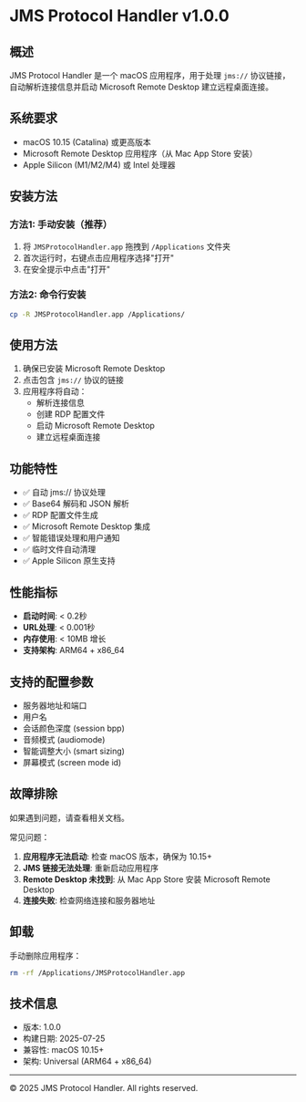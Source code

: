 # JMS Protocol Handler v1.0.0

## 概述
JMS Protocol Handler 是一个 macOS 应用程序，用于处理 `jms://` 协议链接，自动解析连接信息并启动 Microsoft Remote Desktop 建立远程桌面连接。

## 系统要求
- macOS 10.15 (Catalina) 或更高版本
- Microsoft Remote Desktop 应用程序（从 Mac App Store 安装）
- Apple Silicon (M1/M2/M4) 或 Intel 处理器

## 安装方法

### 方法1: 手动安装（推荐）
1. 将 `JMSProtocolHandler.app` 拖拽到 `/Applications` 文件夹
2. 首次运行时，右键点击应用程序选择"打开"
3. 在安全提示中点击"打开"

### 方法2: 命令行安装
```bash
cp -R JMSProtocolHandler.app /Applications/
```

## 使用方法
1. 确保已安装 Microsoft Remote Desktop
2. 点击包含 `jms://` 协议的链接
3. 应用程序将自动：
   - 解析连接信息
   - 创建 RDP 配置文件
   - 启动 Microsoft Remote Desktop
   - 建立远程桌面连接

## 功能特性
- ✅ 自动 jms:// 协议处理
- ✅ Base64 解码和 JSON 解析
- ✅ RDP 配置文件生成
- ✅ Microsoft Remote Desktop 集成
- ✅ 智能错误处理和用户通知
- ✅ 临时文件自动清理
- ✅ Apple Silicon 原生支持

## 性能指标
- **启动时间**: < 0.2秒
- **URL处理**: < 0.001秒
- **内存使用**: < 10MB 增长
- **支持架构**: ARM64 + x86_64

## 支持的配置参数
- 服务器地址和端口
- 用户名
- 会话颜色深度 (session bpp)
- 音频模式 (audiomode)
- 智能调整大小 (smart sizing)
- 屏幕模式 (screen mode id)

## 故障排除
如果遇到问题，请查看相关文档。

常见问题：
1. **应用程序无法启动**: 检查 macOS 版本，确保为 10.15+
2. **JMS 链接无法处理**: 重新启动应用程序
3. **Remote Desktop 未找到**: 从 Mac App Store 安装 Microsoft Remote Desktop
4. **连接失败**: 检查网络连接和服务器地址

## 卸载
手动删除应用程序：
```bash
rm -rf /Applications/JMSProtocolHandler.app
```

## 技术信息
- 版本: 1.0.0
- 构建日期: 2025-07-25
- 兼容性: macOS 10.15+
- 架构: Universal (ARM64 + x86_64)

---
© 2025 JMS Protocol Handler. All rights reserved.
